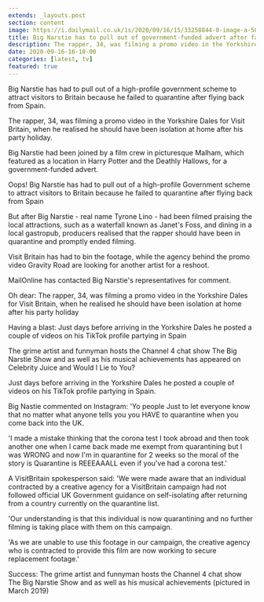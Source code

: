 ```yaml
---
extends: _layouts.post
section: content
image: https://i.dailymail.co.uk/1s/2020/09/16/15/33258844-0-image-a-50_1600268209793.jpg 
title: Big Narstie has to pull out of government-funded advert after failing to quarantine 
description: The rapper, 34, was filming a promo video in the Yorkshire Dales for Visit Britain, when he realised he should have been isolation at home after his party holiday. 
date: 2020-09-16-16-10-00 
categories: [latest, tv] 
featured: true 
--- 
```

Big Narstie has had to pull out of a high-profile government scheme to attract visitors to Britain because he failed to quarantine after flying back from Spain.

The rapper, 34, was filming a promo video in the Yorkshire Dales for Visit Britain, when he realised he should have been isolation at home after his party holiday.

Big Narstie had been joined by a film crew in picturesque Malham, which featured as a location in Harry Potter and the Deathly Hallows, for a government-funded advert.

Oops! Big Narstie has had to pull out of a high-profile Government scheme to attract visitors to Britain because he failed to quarantine after flying back from Spain

But after Big Narstie - real name Tyrone Lino - had been filmed praising the local attractions, such as a waterfall known as Janet's Foss, and dining in a local gastropub, producers realised that the rapper should have been in quarantine and promptly ended filming.

Visit Britain has had to bin the footage, while the agency behind the promo video Gravity Road are looking for another artist for a reshoot.

MailOnline has contacted Big Narstie's representatives for comment.  

Oh dear: The rapper, 34, was filming a promo video in the Yorkshire Dales for Visit Britain, when he realised he should have been isolation at home after his party holiday

Having a blast: Just days before arriving in the Yorkshire Dales he posted a couple of videos on his TikTok profile partying in Spain

The grime artist and funnyman hosts the Channel 4 chat show The Big Narstie Show and as well as his musical achievements has appeared on Celebrity Juice and Would I Lie to You?

Just days before arriving in the Yorkshire Dales he posted a couple of videos on his TikTok profile partying in Spain.

Big Nastie commented on Instagram: 'Yo people Just to let everyone know that no matter what anyone tells you you HAVE to quarantine when you come back into the UK. 

'I made a mistake thinking that the corona test I took abroad and then took another one when I came back made me exempt from quarantining but I was WRONG and now I'm in quarantine for 2 weeks so the moral of the story is Quarantine is REEEAAALL even if you've had a corona test.'

A VisitBritain spokesperson said: 'We were made aware that an individual contracted by a creative agency for a VisitBritain campaign had not followed official UK Government guidance on self-isolating after returning from a country currently on the quarantine list.

'Our understanding is that this individual is now quarantining and no further filming is taking place with them on this campaign. 

'As we are unable to use this footage in our campaign, the creative agency who is contracted to provide this film are now working to secure replacement footage.'

Success: The grime artist and funnyman hosts the Channel 4 chat show The Big Narstie Show and as well as his musical achievements (pictured in March 2019)

